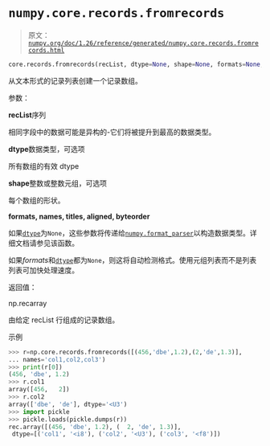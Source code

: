 # `numpy.core.records.fromrecords`

> 原文：[`numpy.org/doc/1.26/reference/generated/numpy.core.records.fromrecords.html`](https://numpy.org/doc/1.26/reference/generated/numpy.core.records.fromrecords.html)

```py
core.records.fromrecords(recList, dtype=None, shape=None, formats=None, names=None, titles=None, aligned=False, byteorder=None)
```

从文本形式的记录列表创建一个记录数组。

参数：

**recList**序列

相同字段中的数据可能是异构的-它们将被提升到最高的数据类型。

**dtype**数据类型，可选项

所有数组的有效 dtype

**shape**整数或整数元组，可选项

每个数组的形状。

**formats, names, titles, aligned, byteorder**

如果[`dtype`](https://numpy.org/doc/1.26/reference/generated/numpy.dtype.html#numpy.dtype)为`None`，这些参数将传递给[`numpy.format_parser`](https://numpy.org/doc/1.26/reference/generated/numpy.format_parser.html#numpy.format_parser)以构造数据类型。详细文档请参见该函数。

如果*formats*和[`dtype`](https://numpy.org/doc/1.26/reference/generated/numpy.dtype.html#numpy.dtype)都为`None`，则这将自动检测格式。使用元组列表而不是列表列表可加快处理速度。

返回值：

np.recarray

由给定 recList 行组成的记录数组。

示例

```py
>>> r=np.core.records.fromrecords([(456,'dbe',1.2),(2,'de',1.3)],
... names='col1,col2,col3')
>>> print(r[0])
(456, 'dbe', 1.2)
>>> r.col1
array([456,   2])
>>> r.col2
array(['dbe', 'de'], dtype='<U3')
>>> import pickle
>>> pickle.loads(pickle.dumps(r))
rec.array([(456, 'dbe', 1.2), (  2, 'de', 1.3)],
 dtype=[('col1', '<i8'), ('col2', '<U3'), ('col3', '<f8')]) 
```
